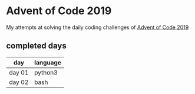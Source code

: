 # Advent of Code 2019

My attempts at solving the daily coding challenges of [Advent of Code 2019](https://adventofcode.com/2019)

## completed days

| day    | language  |
|--------|-----------|
| day 01 | python3   |
| day 02 | bash      |
